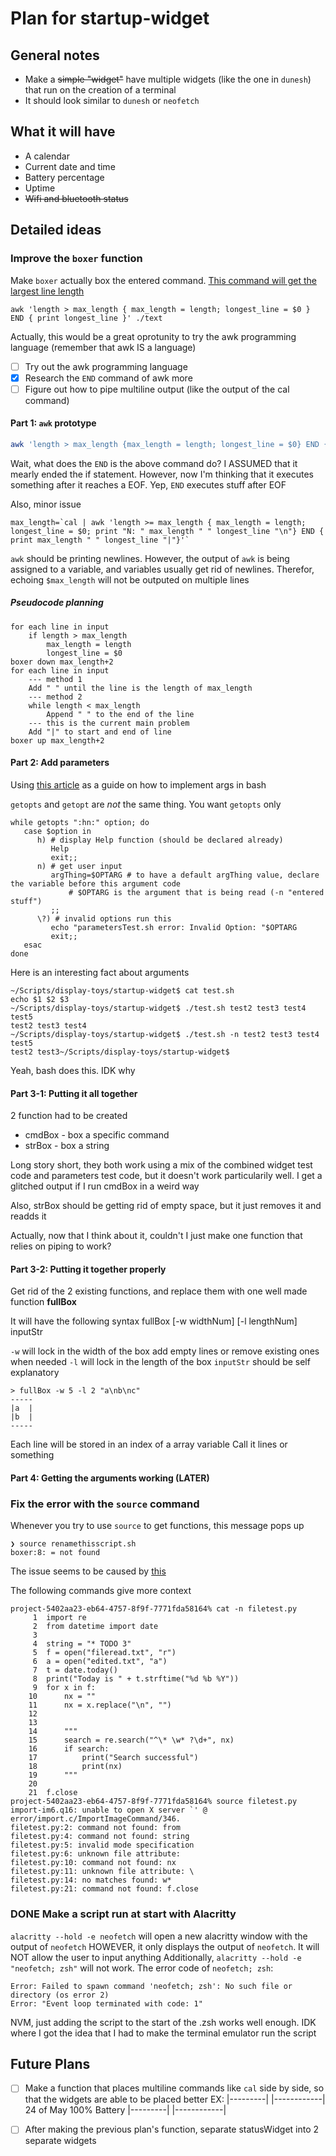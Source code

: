 # Plan for startup-widget

## General notes
- Make a ~~simple "widget"~~ have multiple widgets (like the one in `dunesh`) that run on the creation of a terminal
- It should look similar to `dunesh` or `neofetch`
## What it will have
- A calendar
- Current date and time
- Battery percentage
- Uptime
- ~~Wifi and bluetooth status~~
## Detailed ideas
### Improve the `boxer` function

Make `boxer` actually box the entered command.
[This command will get the largest line length](https://unix.stackexchange.com/a/24510)
```
awk 'length > max_length { max_length = length; longest_line = $0 } END { print longest_line }' ./text
```
Actually, this would be a great oprotunity to try the awk programming language (remember that awk IS a language)



- [ ] Try out the awk programming language
- [x] Research the `END` command of awk more
- [ ] Figure out how to pipe multiline output (like the output of the cal command)

#### Part 1: `awk` prototype

```bash
awk 'length > max_length {max_length = length; longest_line = $0} END { print longest_line " " max_length }' <<< $(cat)
```
Wait, what does the `END` is the above command do? I ASSUMED that it mearly ended the if statement. However, now I'm thinking that it executes something after it reaches a EOF.
Yep, `END` executes stuff after EOF

Also, minor issue
```
max_length=`cal | awk 'length >= max_length { max_length = length; longest_line = $0; print "N: " max_length " " longest_line "\n"} END { print max_length " " longest_line "|"}'`
```
`awk` should be printing newlines. However, the output of `awk` is being assigned to a variable, and variables usually get rid of newlines. Therefor, echoing `$max_length` will not be outputed on multiple lines

##### Pseudocode planning

```
for each line in input
	if length > max_length
		max_length = length
		longest_line = $0
boxer down max_length+2
for each line in input
	--- method 1
	Add " " until the line is the length of max_length
	--- method 2
	while length < max_length
		Append " " to the end of the line
	--- this is the current main problem
	Add "|" to start and end of line
boxer up max_length+2
```

#### Part 2: Add parameters

Using [this article](https://www.redhat.com/sysadmin/arguments-options-bash-scripts) as a guide on how to implement args in bash

`getopts` and `getopt` are *not* the same thing. You want `getopts` only

```
while getopts ":hn:" option; do
   case $option in
      h) # display Help function (should be declared already)
	     Help
         exit;;
	  n) # get user input
	     argThing=$OPTARG # to have a default argThing value, declare the variable before this argument code
             # $OPTARG is the argument that is being read (-n "entered stuff")
		 ;;
	  \?) # invalid options run this
	     echo "parametersTest.sh error: Invalid Option: "$OPTARG
		 exit;;
   esac
done
```

Here is an interesting fact about arguments
```
~/Scripts/display-toys/startup-widget$ cat test.sh
echo $1 $2 $3
~/Scripts/display-toys/startup-widget$ ./test.sh test2 test3 test4 test5
test2 test3 test4
~/Scripts/display-toys/startup-widget$ ./test.sh -n test2 test3 test4 test5
test2 test3~/Scripts/display-toys/startup-widget$
```
Yeah, bash does this. IDK why

#### Part 3-1: Putting it all together

2 function had to be created
- cmdBox - box a specific command
- strBox - box a string

Long story short, they both work using a mix of the combined widget test code and parameters test code, but it doesn't work particularily well. I get a glitched output if I run cmdBox in a weird way

Also, strBox should be getting rid of empty space, but it just removes it and readds it

Actually, now that I think about it, couldn't I just make one function that relies on piping to work?

#### Part 3-2: Putting it together properly

Get rid of the 2 existing functions, and replace them with one well made function
**fullBox**

It will have the following syntax
fullBox [-w widthNum] [-l lengthNum] inputStr

`-w` will lock in the width of the box 
	add empty lines or remove existing ones when needed
`-l` will lock in the length of the box
`inputStr` should be self explanatory
```
> fullBox -w 5 -l 2 "a\nb\nc"
-----
|a  |
|b  |
-----
```

Each line will be stored in an index of a array variable
Call it lines or something

#### Part 4: Getting the arguments working (LATER)

### Fix the error with the `source` command
Whenever you try to use `source` to get functions, this message pops up
```
❯ source renamethisscript.sh
boxer:8: = not found
```
The issue seems to be caused by [this](https://stackoverflow.com/q/12468889/18442885) 

The following commands give more context
```
project-5402aa23-eb64-4757-8f9f-7771fda58164% cat -n filetest.py
     1  import re
     2  from datetime import date
     3
     4  string = "* TODO 3"
     5  f = open("fileread.txt", "r")
     6  a = open("edited.txt", "a")
     7  t = date.today()
     8  print("Today is " + t.strftime("%d %b %Y"))
     9  for x in f:
    10      nx = ""
    11      nx = x.replace("\n", "")
    12    
    13
    14      """
    15      search = re.search("^\* \w* ?\d+", nx)
    16      if search:
    17          print("Search successful")
    18          print(nx)
    19      """
    20
    21  f.close
project-5402aa23-eb64-4757-8f9f-7771fda58164% source filetest.py 
import-im6.q16: unable to open X server `' @ error/import.c/ImportImageCommand/346.
filetest.py:2: command not found: from
filetest.py:4: command not found: string
filetest.py:5: invalid mode specification
filetest.py:6: unknown file attribute:  
filetest.py:10: command not found: nx
filetest.py:11: unknown file attribute: \
filetest.py:14: no matches found: w*
filetest.py:21: command not found: f.close
```

### DONE Make a script run at start with Alacritty
`alacritty --hold -e neofetch` will open a new alacritty window with the output of `neofetch`
HOWEVER, it only displays the output of `neofetch`. It will NOT allow the user to input anything
Additionally, `alacritty --hold -e "neofetch; zsh"` will not work.
The error code of `neofetch; zsh`:
```
Error: Failed to spawn command 'neofetch; zsh': No such file or directory (os error 2)
Error: "Event loop terminated with code: 1"
```
NVM, just adding the script to the start of the .zsh works well enough. IDK where I got the idea that I had to make the terminal emulator run the script

## Future Plans
- [ ] Make a function that places multiline commands like `cal` side by side, so that the widgets are able to be placed better
EX:
|---------| |------------|
 24 of May   100% Battery
|---------| |------------|

- [ ] After making the previous plan's function, separate statusWidget into 2 separate widgets
